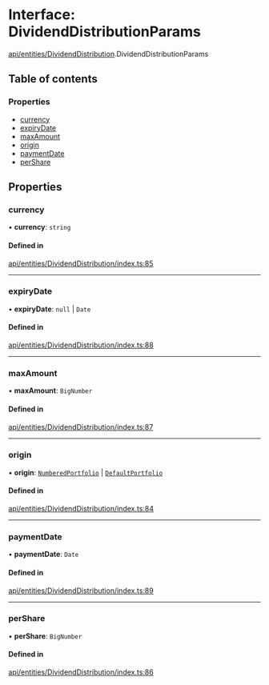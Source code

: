 # Interface: DividendDistributionParams

[api/entities/DividendDistribution](../wiki/api.entities.DividendDistribution).DividendDistributionParams

## Table of contents

### Properties

- [currency](../wiki/api.entities.DividendDistribution.DividendDistributionParams#currency)
- [expiryDate](../wiki/api.entities.DividendDistribution.DividendDistributionParams#expirydate)
- [maxAmount](../wiki/api.entities.DividendDistribution.DividendDistributionParams#maxamount)
- [origin](../wiki/api.entities.DividendDistribution.DividendDistributionParams#origin)
- [paymentDate](../wiki/api.entities.DividendDistribution.DividendDistributionParams#paymentdate)
- [perShare](../wiki/api.entities.DividendDistribution.DividendDistributionParams#pershare)

## Properties

### currency

• **currency**: `string`

#### Defined in

[api/entities/DividendDistribution/index.ts:85](https://github.com/PolymeshAssociation/polymesh-sdk/blob/3d14e829/src/api/entities/DividendDistribution/index.ts#L85)

___

### expiryDate

• **expiryDate**: ``null`` \| `Date`

#### Defined in

[api/entities/DividendDistribution/index.ts:88](https://github.com/PolymeshAssociation/polymesh-sdk/blob/3d14e829/src/api/entities/DividendDistribution/index.ts#L88)

___

### maxAmount

• **maxAmount**: `BigNumber`

#### Defined in

[api/entities/DividendDistribution/index.ts:87](https://github.com/PolymeshAssociation/polymesh-sdk/blob/3d14e829/src/api/entities/DividendDistribution/index.ts#L87)

___

### origin

• **origin**: [`NumberedPortfolio`](../wiki/api.entities.NumberedPortfolio.NumberedPortfolio) \| [`DefaultPortfolio`](../wiki/api.entities.DefaultPortfolio.DefaultPortfolio)

#### Defined in

[api/entities/DividendDistribution/index.ts:84](https://github.com/PolymeshAssociation/polymesh-sdk/blob/3d14e829/src/api/entities/DividendDistribution/index.ts#L84)

___

### paymentDate

• **paymentDate**: `Date`

#### Defined in

[api/entities/DividendDistribution/index.ts:89](https://github.com/PolymeshAssociation/polymesh-sdk/blob/3d14e829/src/api/entities/DividendDistribution/index.ts#L89)

___

### perShare

• **perShare**: `BigNumber`

#### Defined in

[api/entities/DividendDistribution/index.ts:86](https://github.com/PolymeshAssociation/polymesh-sdk/blob/3d14e829/src/api/entities/DividendDistribution/index.ts#L86)

